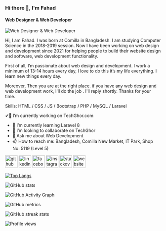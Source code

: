 ### Hi there 👋, I'm Fahad
#### Web Designer & Web Developer
![Web Designer & Web Developer](https://scontent.fdac109-1.fna.fbcdn.net/v/t39.30808-6/s960x960/244629478_1035245183975791_1935169162171138192_n.jpg?_nc_cat=105&ccb=1-5&_nc_sid=e3f864&_nc_eui2=AeHe3YUO7J8Oaq3woOrIgJvtMYkBsGBrXPgxiQGwYGtc-HwthsgpJvVdL8sjl9u1oFYJeUQvVCfmCK9-bxG32O_5&_nc_ohc=kWc9A-WWNh0AX_FHRvd&_nc_ht=scontent.fdac109-1.fna&oh=00_AT_rNrpyntF2MaTehnhhuOehs29UIoJ3bFpHng_A5MqMRQ&oe=61EE75C5)

Hi, I am Fahad. I was born at Comilla in Bangladesh. I am studying Computer Science in the 2018-2019 session. Now I have been working on web design and development since 2021 for helping people to build their website design and software, web development functionality.

First of all, I’m passionate about web design and development. I work a minimum of 13-14 hours every day, I love to do this it’s my life everything. I learn new things every day.

Moreover, Then you are at the right place. if you have any web design and web development work, I'll do the job . I'll reply shortly. Thanks for your time.

Skills: HTML / CSS / JS / Bootstrap / PHP / MySQL / Laravel 

 ✔🔭 I’m currently working on TechGhor.com 
- 🌱 I’m currently learning Laravel 8 
- 👯 I’m looking to collaborate on TechGhor 
- 💬 Ask me about Web Development 
- 📫 How to reach me: Bangladesh, Comilla New Market, IT Park,  Shop No: 5119 (Level 5) 


[<img src='https://cdn.jsdelivr.net/npm/simple-icons@3.0.1/icons/github.svg' alt='github' height='40'>](https://github.com/Fahad909)  [<img src='https://cdn.jsdelivr.net/npm/simple-icons@3.0.1/icons/linkedin.svg' alt='linkedin' height='40'>](https://www.linkedin.com/in/md-fahad-a92825214/)  [<img src='https://cdn.jsdelivr.net/npm/simple-icons@3.0.1/icons/facebook.svg' alt='facebook' height='40'>](https://www.facebook.com/mdfahad909)  [<img src='https://cdn.jsdelivr.net/npm/simple-icons@3.0.1/icons/instagram.svg' alt='instagram' height='40'>](https://www.instagram.com/md_fahad_909/)  [<img src='https://cdn.jsdelivr.net/npm/simple-icons@3.0.1/icons/stackoverflow.svg' alt='stackoverflow' height='40'>](https://stackoverflow.com/users/https://stackoverflow.com/users/12206027/md-fahad)  [<img src='https://cdn.jsdelivr.net/npm/simple-icons@3.0.1/icons/icloud.svg' alt='website' height='40'>](www.techghor.com)  

[![Top Langs](https://github-readme-stats.vercel.app/api/top-langs/?username=Fahad909)](https://github.com/anuraghazra/github-readme-stats)

![GitHub stats](https://github-readme-stats.vercel.app/api?username=Fahad909&show_icons=true&count_private=true)  

![GitHub Activity Graph](https://activity-graph.herokuapp.com/graph?username=Fahad909)  

![GitHub metrics](https://metrics.lecoq.io/Fahad909)  

![GitHub streak stats](https://github-readme-streak-stats.herokuapp.com/?user=Fahad909)  

![Profile views](https://gpvc.arturio.dev/Fahad909)  
